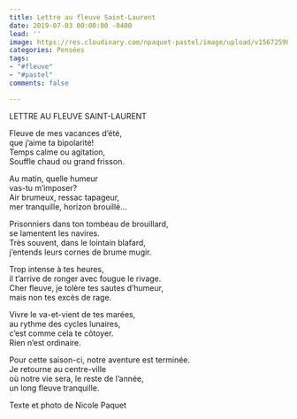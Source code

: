 ```yaml
---
title: Lettre au fleuve Saint-Laurent
date: 2019-07-03 00:00:00 -0400
lead: ''
image: https://res.cloudinary.com/npaquet-pastel/image/upload/v1567259859/13305187_1737074609895112_3847072494800027515_o_xp8u8j.jpg
categories: Pensées
tags:
- "#fleuve"
- "#pastel"
comments: false

---
```

LETTRE AU FLEUVE SAINT-LAURENT

Fleuve de mes vacances d’été,   
que j’aime ta bipolarité!  
Temps calme ou agitation,  
Souffle chaud ou grand frisson.

Au matin, quelle humeur  
vas-tu m’imposer?  
Air brumeux, ressac tapageur,  
mer tranquille, horizon brouillé...

Prisonniers dans ton tombeau de brouillard,   
se lamentent les navires.  
Très souvent, dans le lointain blafard,  
j’entends leurs cornes de brume mugir.

Trop intense à tes heures,   
il t’arrive de ronger avec fougue le rivage.  
Cher fleuve, je tolère tes sautes d’humeur,  
mais non tes excès de rage.

Vivre le va-et-vient de tes marées,   
au rythme des cycles lunaires,   
c’est comme cela te côtoyer.  
Rien n’est ordinaire.

Pour cette saison-ci, notre aventure est terminée.   
Je retourne au centre-ville  
où notre vie sera, le reste de l’année,   
un long fleuve tranquille.

Texte et photo de Nicole Paquet